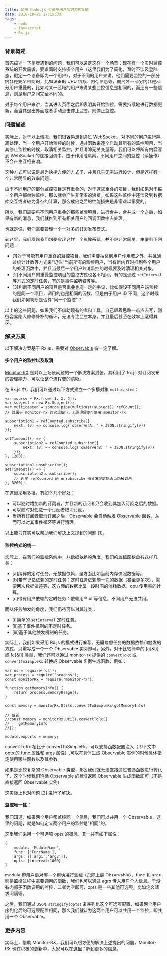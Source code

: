 ```yaml
---
title: 使用 Node.js 打造多用户实时监控系统
date: 2018-10-21 17:15:38
tags:
    - node
    - javascript
    - Rx.js
---
```


### 背景概述

首先描述一下笔者遇到的问题，我们可以设定这样一个场景：现在有一个实时监控系统的开发需求，要求同时支持多个用户（这里我们为了简化，暂时不涉及登陆态，假定一个设备即为一个用户），对于不同的用户来讲，他们需要监控的一部分内容是完全相同的，比如设备的 CPU 信息、内存信息等，而另外一部分内容是部分用户重叠的，比如对某一区域的用户来说某些监控信息是相同的，而还有一些信息，则是用户之间完全不同的。

对于每个用户来讲，当其进入页面之后即表明其开始监控，需要持续地进行数据更新，而当其退出界面或者手动点击停止监控，则停止监控。

### 问题描述

实际上，对于以上情况，我们很容易想到通过 WebSocket，对不同的用户进行隔离处理，当一个用户开始监控的时候，通过函数来逐个启动其所有的监控项目，当其停止监控的时候，取消相关监控，并且清除无关变量等。我们可以将所有内容写到 WebSocket 的连接回调中，由于作用域隔离，不同用户之间的监控（读操作）不会产生互相影响。

这种方式可以说是最为快捷方便的方式了，并且几乎无需进行设计，但是这样有一个非常明显的效率问题：

由于不同用户的部分监控项目是有重叠的，对于这些重叠的项目，我们如果对于每一个用户都单独监控，那么就会产生非常多的浪费，如果这些监控中还涉及到数据库交互或者较为复杂的计算，那么成倍之后的性能损失是非常难以承受的。

所以，我们需要将不同用户重叠的那些监控项目，进行合并，合并成一个之后，如果有新的消息，我们就推到所有相关用户的回调函数中去处理。

也就是说，我们需要管理一个一对多的订阅发布模式。

到这里，我们发现我们想要实现这样一个监控系统，并不是非常简单，主要有下列问题：

* [1]对于可能有用户重叠的监控项目，我们需要抽离到用户作用域之外，并且通过统计计数等方式来"记住"当前所有的监控用户，当有新内容时推到各个用户的处理函数中，并且当最后一个用户取消监控的时候要及时清理相关对象。
* [2]不同用户的重叠监控项目的监控方式也各不相同，有的是通过 `setInterval` 等方式的定时任务，有的是事件监听器等等。
* [3]判断不同用户的项目是否重叠也有一定的争议，比如假设不同用户端监控的是同一个项目，调用的也是相同的函数，但是由于用户 ID 不同，这个时候我们如何判断是否算"同一个监控"？

以上的这些问题，如果我们不借助现有的库和工具，自己顺着思路一点点去写，则很容易陷入修修补补的循环，无法专注监控本身，并且最后甚至在效率上适得其反。

### 解决方案

以下解决方案基于 Rx.js，需要对 [Observable](https://cn.rx.js.org/class/es6/Observable.js~Observable.html) 有一定了解。

#### 多个用户的监控以及取消

[Monitor-RX](https://github.com/aircloud/monitor-rx) 是对以上场景问题的一个解决方案封装，其利用了 Rx.js 对订阅发布的管理能力，可以让整个流程变的清晰。

在 Rx.js 中，我们可以通过以下方式建立一个多播对象 `multicasted`：

```
var source = Rx.from([1, 2, 3]);
var subject = new Rx.Subject();
var multicasted = source.pipe(multicast(subject)).refCount();
// 其属于 monitor-rx 的实现细节，无需理解亦可使用 monitor-rx

subscription1 = refCounted.subscribe({
    next: (v) => console.log('observerA: ' + JSON.stringify(v))
});

setTimeout(() => {
    subscription2 = refCounted.subscribe({
        next: (v) => console.log('observerB: ' + JSON.stringify(v))
    });
}, 1200);

subscription1.unsubscribe();
setTimeout(() => {
    subscription2.unsubscribe();
    // 这里 refCounted 的 unsubscribe 相关清理逻辑会自动被调用
}, 3200);
```

在这里采用多播，有如下几个好处：

* 可以随时增加新的订阅者，并且新的订阅者只会收到其加入订阅之后的数据。
* 可以随时对任意一个订阅者取消订阅。
* 当所有订阅者取消订阅之后，Observable 会自动触发 Observable 函数，从而可以对其事件循环等进行清理。

以上能力其实可以帮助我们解决上文提到的问题 [1]。

#### 监控格式的统一

实际上，在我们的监控系统中，从数据依赖的角度，我们的监控函数会有这样几类：

* [a]纯粹的定时任务，无数据依赖，这方面比如当前内存快照数据等。
* [b]带有记忆依赖的定时任务：定时任务依赖前一次的数据（甚至更多次），需要两次数据做差等，这方面的数据比如一段时间的消耗数据，cpu 使用率的计算。
* [c]带有用户依赖的定时任务：依赖用户 id 等信息，不同用户无法共用。

而从任务触发的角度，我们仍待可以对其分类：

* [i]简单的 `setInterval` 定时任务。
* [ii]基于事件机制的不定时任务。
* [iii]基于其他触发机制的任务。

实际上，我们如果采用 Rx.js 的模式进行编写，无需考虑任务的数据依赖和触发的方式，只需写成一个一个 Observable 实例即可。另外，对于比较简单的 [a]&[i] 或 [c]&[i]  类型，我们还可以通过 monitor-rx 提供的 `convertToRx` 或 `convertToSimpleRx` 转换成 Observable 实例生成函数，例如：

```
var os = require('os');
var process = require('process');
const monitorRx = require('monitor-rx');

function getMemoryInfo() {
    return process.memoryUsage();
}

const memory = monitorRx.Utils.convertToSimpleRx(getMemoryInfo)

// 或者
//const memory = monitorRx.Utils.convertToRx({
//    getMemoryInfo
//});

module.exports = memory;
```

convertToRx 相比于 convertToSimpleRx，可以支持函数配置注入（即下文中 opts 的 func 属性和 args 属性）,可以在具体生成 Observable 实例的时候具体指定使用哪些函数以及其参数。

如果是比较复杂的 Observable 类型，那么我们就无法直接通过普通函数进行转化了，这个时候我们遵循 Observable 的标准返回 Observable 生成函数即可（不是直接返回 Observable 实例） 

这实际上也对问题 [2] 进行了解决。

#### 监控唯一性：

我们知道，如果两个用户都监控同一个信息，我们可以共用一个 Observable，这里的问题，就是如何定义两个用户的监控是"相同"的。

这里我们采用一个可选项 opts 的概念，其一共有如下属性：

```
{
    module: 'ModuleName',
    func: ['FuncName'],
    args: [['arg1','arg2']],
    opts: {interval:1000}, 
}
```

module 即用户是对哪一个模块进行监控（实际上是 Observable），func 和 args 则是监控过程中需要调用的函数，我们也可以通过 agrs 传入用户个人信息。于没有内部子函数调用的监控，二者为空即可，opts 是一些其他可选项，比如定义请求间隔等。

之后，我们通过 `JSON.stringify(opts)` 来序列化这个可选项配置，如果两个用户序列化后的可选项配置相同，那么我们就认为这两个用户可以共用一个监控，即共用一个 Observable。

### 更多内容

实际上，借助 Monitor-RX，我们可以很方便的解决上述提出的问题，Monitor-RX 也在积极的更新中，大家可以在[这里](https://github.com/aircloud/monitor-rx)了解到更多的信息。
